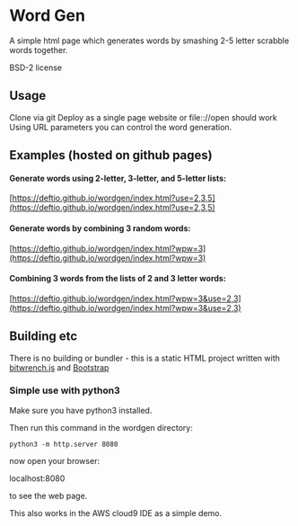# Word Gen

A simple html page which generates words by smashing 2-5 letter scrabble words together.

BSD-2 license

## Usage
Clone via git
Deploy as a single page website or file:://open should work
Using URL parameters you can control the word generation.

## Examples (hosted on github pages)


#### Generate words using 2-letter, 3-letter, and 5-letter lists:

[https://deftio.github.io/wordgen/index.html?use=2,3,5](https://deftio.github.io/wordgen/index.html?use=2,3,5)

#### Generate words by combining 3 random words:

[https://deftio.github.io/wordgen/index.html?wpw=3](https://deftio.github.io/wordgen/index.html?wpw=3)

#### Combining 3 words from the lists of 2 and 3 letter words:

[https://deftio.github.io/wordgen/index.html?wpw=3&use=2,3](https://deftio.github.io/wordgen/index.html?wpw=3&use=2,3)



## Building etc
There is no building or bundler - this is a static HTML project written with [bitwrench.js](https://github.com/deftio/bitwrench) and [Bootstrap](https://www.getbootstrap.com)

### Simple use with python3

Make sure you have python3 installed.

Then run this command in the wordgen directory:
```
python3 -m http.server 8080
```

now open your browser:

localhost:8080

to see the web page.

This also works in the AWS cloud9 IDE as a simple demo.